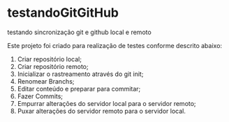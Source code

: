 # testandoGitGitHub
testando sincronização git e github local e remoto

Este projeto foi criado para realização de testes conforme descrito abaixo:
1) Criar repositório local; 
2) Criar repositório remoto; 
3) Inicializar o rastreamento através do git init;
4) Renomear Branchs;
5) Editar conteúdo e preparar para commitar;
6) Fazer Commits;
7) Empurrar alterações do servidor local para o servidor remoto;
8) Puxar alterações do servidor remoto para o servidor local.
